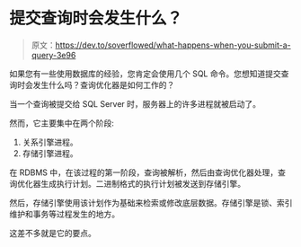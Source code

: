 # 提交查询时会发生什么？

> 原文：<https://dev.to/soverflowed/what-happens-when-you-submit-a-query-3e96>

如果您有一些使用数据库的经验，您肯定会使用几个 SQL 命令。您想知道提交查询时会发生什么吗？查询优化器是如何工作的？

当一个查询被提交给 SQL Server 时，服务器上的许多进程就被启动了。

然而，它主要集中在两个阶段:

1.  关系引擎进程。
2.  存储引擎进程。

在 RDBMS 中，在该过程的第一阶段，查询被解析，然后由查询优化器处理，查询优化器生成执行计划。二进制格式的执行计划被发送到存储引擎。

然后，存储引擎使用该计划作为基础来检索或修改底层数据。存储引擎是锁、索引维护和事务等过程发生的地方。

这差不多就是它的要点。